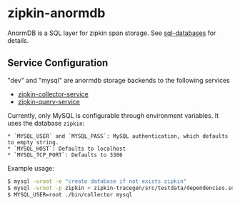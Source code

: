 # zipkin-anormdb

AnormDB is a SQL layer for zipkin span storage.
See [sql-databases](https://github.com/openzipkin/zipkin/blob/master/doc/sql-databases.db) for details.

## Service Configuration

"dev" and "mysql" are anormdb storage backends to the following services
* [zipkin-collector-service](https://github.com/openzipkin/zipkin/blob/master/zipkin-collector-service/README.md)
* [zipkin-query-service](https://github.com/openzipkin/zipkin/blob/master/zipkin-query-service/README.md)

Currently, only MySQL is configurable through environment variables. It uses the database `zipkin`:

    * `MYSQL_USER` and `MYSQL_PASS`: MySQL authentication, which defaults to empty string.
    * `MYSQL_HOST`: Defaults to localhost
    * `MYSQL_TCP_PORT`: Defaults to 3306

Example usage:
```bash
$ mysql -uroot -e "create database if not exists zipkin"
$ mysql -uroot -p zipkin < zipkin-tracegen/src/testdata/dependencies.sql
$ MYSQL_USER=root ./bin/collector mysql
```
